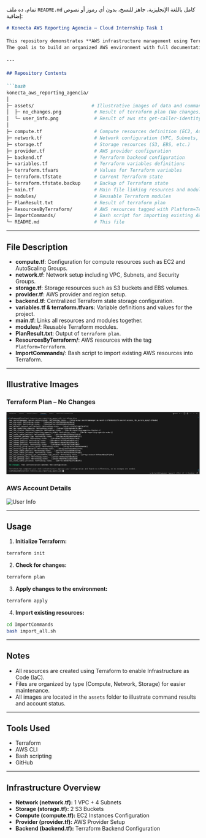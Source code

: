 تمام، ده ملف `README.md` كامل باللغة الإنجليزية، جاهز للنسخ، بدون أي رموز أو نصوص إضافية:

````markdown
# Konecta AWS Reporting Agencia – Cloud Internship Task 1

This repository demonstrates **AWS infrastructure management using Terraform** for the first Cloud Computing internship task.  
The goal is to build an organized AWS environment with full documentation of resources, networks, storage, and account details, while facilitating infrastructure management using Terraform.

---

## Repository Contents

```bash
konecta_aws_reporting_agencia/
│
├─ assets/                     # Illustrative images of data and command outputs
│  ├─ no_changes.png            # Result of terraform plan (No changes)
│  └─ user_info.png             # Result of aws sts get-caller-identity
│
├─ compute.tf                   # Compute resources definition (EC2, AutoScaling, etc.)
├─ network.tf                   # Network configuration (VPC, Subnets, Security Groups)
├─ storage.tf                   # Storage resources (S3, EBS, etc.)
├─ provider.tf                  # AWS provider configuration
├─ backend.tf                   # Terraform backend configuration
├─ variables.tf                 # Terraform variables definitions
├─ terraform.tfvars             # Values for Terraform variables
├─ terraform.tfstate            # Current Terraform state
├─ terraform.tfstate.backup     # Backup of Terraform state
├─ main.tf                      # Main file linking resources and modules
├─ modules/                     # Reusable Terraform modules
├─ PlanResult.txt               # Result of terraform plan
├─ ResourcesByTerraform/        # AWS resources tagged with Platform=Terraform
├─ ImportCommands/              # Bash script for importing existing AWS resources
└─ README.md                    # This file
````

---

## File Description

* **compute.tf**: Configuration for compute resources such as EC2 and AutoScaling Groups.
* **network.tf**: Network setup including VPC, Subnets, and Security Groups.
* **storage.tf**: Storage resources such as S3 buckets and EBS volumes.
* **provider.tf**: AWS provider and region setup.
* **backend.tf**: Centralized Terraform state storage configuration.
* **variables.tf & terraform.tfvars**: Variable definitions and values for the project.
* **main.tf**: Links all resources and modules together.
* **modules/**: Reusable Terraform modules.
* **PlanResult.txt**: Output of `terraform plan`.
* **ResourcesByTerraform/**: AWS resources with the tag `Platform=Terraform`.
* **ImportCommands/**: Bash script to import existing AWS resources into Terraform.

---

## Illustrative Images

### Terraform Plan – No Changes

![No Changes](assets/no_changes.png)

### AWS Account Details

![User Info](assets/user_info.png)

---

## Usage

1. **Initialize Terraform:**

```bash
terraform init
```

2. **Check for changes:**

```bash
terraform plan
```

3. **Apply changes to the environment:**

```bash
terraform apply
```

4. **Import existing resources:**

```bash
cd ImportCommands
bash import_all.sh
```

---

## Notes

* All resources are created using Terraform to enable Infrastructure as Code (IaC).
* Files are organized by type (Compute, Network, Storage) for easier maintenance.
* All images are located in the `assets` folder to illustrate command results and account status.

---

## Tools Used

* Terraform
* AWS CLI
* Bash scripting
* GitHub

---

## Infrastructure Overview

* **Network (network.tf):** 1 VPC + 4 Subnets
* **Storage (storage.tf):** 2 S3 Buckets
* **Compute (compute.tf):** EC2 Instances Configuration
* **Provider (provider.tf):** AWS Provider Setup
* **Backend (backend.tf):** Terraform Backend Configuration
